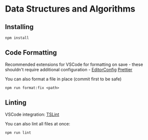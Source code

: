 # Data Structures and Algorithms

## Installing

```shell
npm install
```

## Code Formatting

Recommended extensions for VSCode for formatting on save - these shouldn't require additional configuration -
[EditorConfig](https://marketplace.visualstudio.com/items?itemName=EditorConfig.EditorConfig)
[Prettier](https://marketplace.visualstudio.com/items?itemName=esbenp.prettier-vscode)

You can also format a file in place (commit first to be safe)

```shell
npm run format:fix <path>
```

## Linting

VSCode integration:
[TSLint](https://marketplace.visualstudio.com/items?itemName=eg2.tslint)

You can also lint all files at once:

```shell
npm run lint
```
